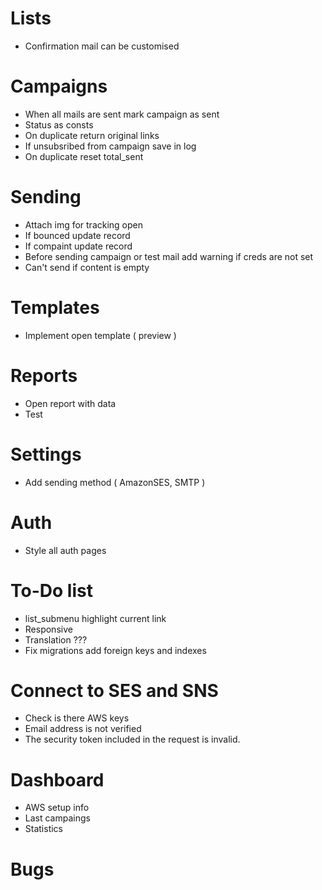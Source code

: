 # Lists
- Confirmation mail can be customised

# Campaigns
- When all mails are sent mark campaign as sent
- Status as consts
- On duplicate return original links
- If unsubsribed from campaign save in log
- On duplicate reset total_sent

# Sending
- Attach img for tracking open
- If bounced update record
- If compaint update record
- Before sending campaign or test mail add warning if creds are not set
- Can't send if content is empty

# Templates
- Implement open template ( preview )

# Reports
- Open report with data
- Test

# Settings
- Add sending method ( AmazonSES, SMTP )

# Auth
- Style all auth pages

# To-Do list
- list_submenu highlight current link
- Responsive
- Translation ???
- Fix migrations add foreign keys and indexes

# Connect to SES and SNS
- Check is there AWS keys
- Email address is not verified
- The security token included in the request is invalid.

# Dashboard
- AWS setup info
- Last campaings
- Statistics

# Bugs
